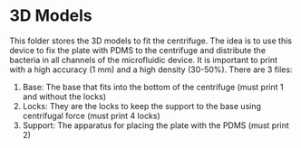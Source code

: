 # 3D Models

This folder stores the 3D models to fit the centrifuge. The idea is to use this device to fix the plate with PDMS to the centrifuge and distribute the bacteria in all channels of the microfluidic device. It is important to print with a high accuracy (1 mm) and a high density (30-50%). There are 3 files:

1. Base: The base that fits into the bottom of the centrifuge (must print 1 and without the locks)
2. Locks: They are the locks to keep the support to the base using centrifugal force (must print 4 locks)
3. Support: The apparatus for placing the plate with the PDMS (must print 2)
